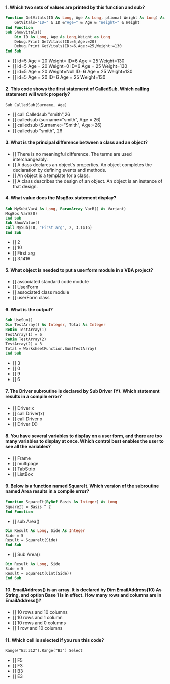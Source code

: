 

#### 1. Which two sets of values are printed by this function and sub?

```vb
Function GetVitals(ID As Long, Age As Long, ptional Weight As Long) As String
    GetVitals="ID=" & ID &"Age=" & Age & "Weight=" & Weight
End Function
Sub ShowVitals()
    Dim ID As Long, Age As Long,Weight as Long
    Debug.Print GetVitals(ID:=5,Age:=20)
    Debug.Print GetVitals(ID:=6,Age:=25,Weight:=130
End Sub
```
- [] id=5 Age = 20 Weight=
ID=6 Age = 25 Weight=130
- [] id=5 Age = 20 Weight=0
ID=6 Age = 25 Weight=130
- [] id=5 Age = 20 Weight=Null
ID=6 Age = 25 Weight=130
- [] id=5 Age = 20
ID=6 Age = 25 Weight=130


#### 2. This code shows the first statement of CalledSub. Which calling statement will work properly?
`Sub CalledSub(Surname, Age)`
- [] call Calledsub "smith",26
- [] calledsub (surname="smith", Age = 26)
- [] calledsub (Surname:="Smith", Age:=26)
- [] calledsub "smith", 26


#### 3. What is the principal difference between a class and an object?
- [] There is no meaningful difference. The terms are used interchangeably.
- [] A dass declares an object's properties. An object completes the declaration by defining events and methods.
- [] An object is a template for a class.
- [] A class describes the design of an object. An object is an instance of that design.


#### 4. What value does the MsgBox statement display?

```vb
Sub MySub(VarA As Long, ParamArray VarB() As Variant)
MsgBox VarB(0)
End Sub
Sub ShowValue()
Call MySub(10, "First arg", 2, 3.1416)
End Sub
```
- [] 2
- [] 10
- [] First arg
- [] 3.1416


#### 5. What object is needed to put a userform module in a VBA project?
- [] associated standard code module
- [] UserForm
- [] associated class module
- [] userForm class


#### 6. What is the output?

```vb
Sub UseSum()
Dim TestArray() As Integer, Total As Integer
ReDim TestArray(1)
TestArray(1) = 6
ReDim TestArray(2)
TestArray(2) = 3
Total = WorksheetFunction.Sum(TestArray)
End Sub
```
- [] 3
- [] 0
- [] 9
- [] 6


#### 7. The Driver subroutine is declared by Sub Driver (Y). Which statement results in a compile error?
- [] Driver x
- [] call Driver(x)
- [] call Driver x
- [] Driver (X)


#### 8. You have several variables to display on a user form, and there are too many variables to display at once. Which control best enables the user to see all the variables?
- [] Frame
- [] multipage
- [] TabStrip
- [] ListBox


#### 9. Below is a function named SquareIt. Which version of the subroutine named Area results in a compile error?

```vb
Function SquareIt(ByRef Basis As Integer) As Long
SquareIt = Basis ^ 2
End Function
```

- []  sub Area()
```vb
Dim Result As Long, Side As Integer
Side = 5
Result = Squarelt(Side)
End Sub
```
- [] Sub Area()
```vb
Dim Result As Long, Side
Side = 5
Result = SquareIt(Cint(Side))
End Sub
```


#### 10. EmailAddress() is an array. It is declared by Dim EmailAddress(10) As String, and option Base 1 is in effect. How many rows and columns are in EmailAddress()?
- [] 10 rows and 10 columns
- [] 10 rows and 1 column
- [] 10 rows and 0 columns
- [] 1 row and 10 columns


#### 11. Which cell is selected if you run this code?
`Range("E3:312").Range("B3") Select`
- [] F5
- [] F3
- [] B3
- [] E3